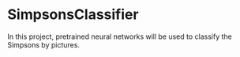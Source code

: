 # SimpsonsClassifier
In this project, pretrained neural networks will be used to classify the Simpsons by pictures.
